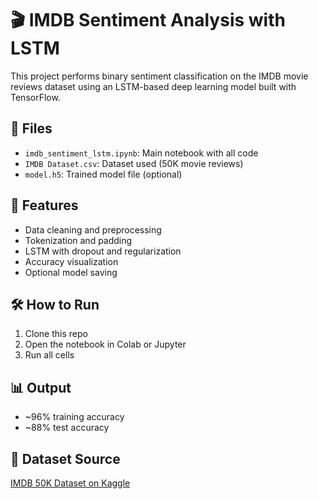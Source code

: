 
# 🎬 IMDB Sentiment Analysis with LSTM

This project performs binary sentiment classification on the IMDB movie reviews dataset using an LSTM-based deep learning model built with TensorFlow.

## 📁 Files
- `imdb_sentiment_lstm.ipynb`: Main notebook with all code
- `IMDB Dataset.csv`: Dataset used (50K movie reviews)
- `model.h5`: Trained model file (optional)

## 🚀 Features
- Data cleaning and preprocessing
- Tokenization and padding
- LSTM with dropout and regularization
- Accuracy visualization
- Optional model saving

## 🛠 How to Run
1. Clone this repo
2. Open the notebook in Colab or Jupyter
3. Run all cells

## 📊 Output
- ~96% training accuracy
- ~88% test accuracy

## 📌 Dataset Source
[IMDB 50K Dataset on Kaggle](https://www.kaggle.com/datasets/lakshmi25npathi/imdb-dataset-of-50k-movie-reviews)

